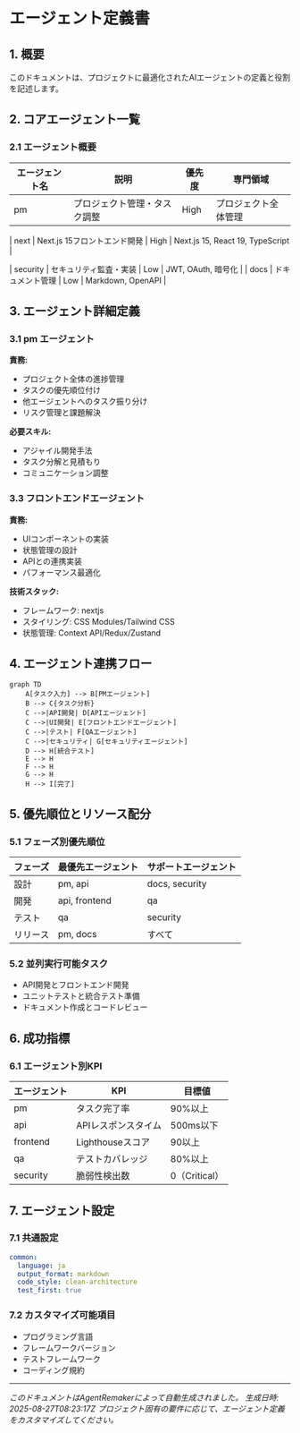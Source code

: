 # エージェント定義書

## 1. 概要

このドキュメントは、プロジェクトに最適化されたAIエージェントの定義と役割を記述します。

## 2. コアエージェント一覧

### 2.1 エージェント概要

| エージェント名 | 説明 | 優先度 | 専門領域 |
|--------------|------|--------|----------|
| pm | プロジェクト管理・タスク調整 | High | プロジェクト全体管理 |

| next | Next.js 15フロントエンド開発 | High | Next.js 15, React 19, TypeScript |


| security | セキュリティ監査・実装 | Low | JWT, OAuth, 暗号化 |
| docs | ドキュメント管理 | Low | Markdown, OpenAPI |

## 3. エージェント詳細定義

### 3.1 pm エージェント

**責務:**
- プロジェクト全体の進捗管理
- タスクの優先順位付け
- 他エージェントへのタスク振り分け
- リスク管理と課題解決

**必要スキル:**
- アジャイル開発手法
- タスク分解と見積もり
- コミュニケーション調整



### 3.3 フロントエンドエージェント

**責務:**
- UIコンポーネントの実装
- 状態管理の設計
- APIとの連携実装
- パフォーマンス最適化

**技術スタック:**
- フレームワーク: nextjs
- スタイリング: CSS Modules/Tailwind CSS
- 状態管理: Context API/Redux/Zustand

## 4. エージェント連携フロー

```mermaid
graph TD
    A[タスク入力] --> B[PMエージェント]
    B --> C{タスク分析}
    C -->|API開発| D[APIエージェント]
    C -->|UI開発| E[フロントエンドエージェント]
    C -->|テスト| F[QAエージェント]
    C -->|セキュリティ| G[セキュリティエージェント]
    D --> H[統合テスト]
    E --> H
    F --> H
    G --> H
    H --> I[完了]
```

## 5. 優先順位とリソース配分

### 5.1 フェーズ別優先順位

| フェーズ | 最優先エージェント | サポートエージェント |
|---------|-------------------|-------------------|
| 設計 | pm, api | docs, security |
| 開発 | api, frontend | qa |
| テスト | qa | security |
| リリース | pm, docs | すべて |

### 5.2 並列実行可能タスク

- API開発とフロントエンド開発
- ユニットテストと統合テスト準備
- ドキュメント作成とコードレビュー

## 6. 成功指標

### 6.1 エージェント別KPI

| エージェント | KPI | 目標値 |
|------------|-----|--------|
| pm | タスク完了率 | 90%以上 |
| api | APIレスポンスタイム | 500ms以下 |
| frontend | Lighthouseスコア | 90以上 |
| qa | テストカバレッジ | 80%以上 |
| security | 脆弱性検出数 | 0（Critical） |

## 7. エージェント設定

### 7.1 共通設定

```yaml
common:
  language: ja
  output_format: markdown
  code_style: clean-architecture
  test_first: true
```

### 7.2 カスタマイズ可能項目

- プログラミング言語
- フレームワークバージョン
- テストフレームワーク
- コーディング規約

---

*このドキュメントはAgentRemakerによって自動生成されました。*
*生成日時: 2025-08-27T08:23:17Z*
*プロジェクト固有の要件に応じて、エージェント定義をカスタマイズしてください。*
